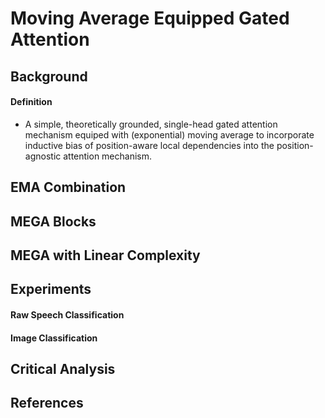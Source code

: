 # Moving Average Equipped Gated Attention

## Background

#### Definition
* A simple, theoretically grounded, single-head gated attention mechanism equiped with (exponential) moving average to incorporate inductive bias of position-aware local dependencies into the position-agnostic attention mechanism.

## EMA Combination



##



##



## MEGA Blocks



## MEGA with Linear Complexity



## Experiments



#### Raw Speech Classification



#### Image Classification



## Critical Analysis



## References

